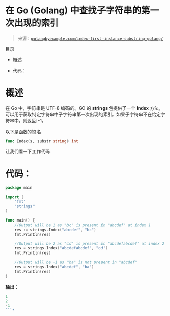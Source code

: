 <!--yml

类别：未分类

日期：2024-10-13 06:12:53

-->

# 在 Go (Golang) 中查找子字符串的第一次出现的索引

> 来源：[`golangbyexample.com/index-first-instance-substring-golang/`](https://golangbyexample.com/index-first-instance-substring-golang/)

目录

+   概述

+   代码：

# **概述**

在 Go 中，字符串是 UTF-8 编码的。GO 的 **strings** 包提供了一个 **Index** 方法，可以用于获取特定字符串中子字符串第一次出现的索引。如果子字符串不在给定字符串中，则返回 -1。

以下是函数的签名

```go
func Index(s, substr string) int 
```

让我们看一下工作代码

# **代码：**

```go
package main

import (
    "fmt"
    "strings"
)

func main() {
    //Output will be 1 as "bc" is present in "abcdef" at index 1
    res := strings.Index("abcdef", "bc")
    fmt.Println(res)

    //Output will be 2 as "cd" is present in "abcdefabcdef" at index 2
    res = strings.Index("abcdefabcdef", "cd")
    fmt.Println(res)

    //Output will be -1 as "ba" is not present in "abcdef"
    res = strings.Index("abcdef", "ba")
    fmt.Println(res)
}
```

**输出：**

```go
1
2
-1
```*
